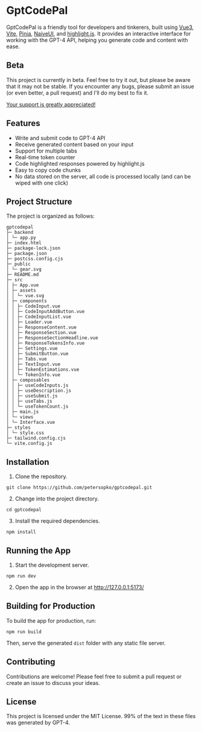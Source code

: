 # GptCodePal

GptCodePal is a friendly tool for developers and tinkerers, built using [Vue3](https://vuejs.org/), [Vite](https://vitejs.dev/), [Pinia](https://pinia.vuejs.org/), [NaiveUI](https://www.naiveui.com/), and [highlight.js](https://highlightjs.org/). It provides an interactive interface for working with the GPT-4 API, helping you generate code and content with ease.

## Beta

This project is currently in beta. Feel free to try it out, but please be aware that it may not be stable. If you encounter any bugs, please submit an issue (or even better, a pull request) and I'll do my best to fix it.

[Your support is greatly appreciated!](https://www.buymeacoffee.com/petersopko)

## Features

- Write and submit code to GPT-4 API
- Receive generated content based on your input
- Support for multiple tabs
- Real-time token counter
- Code highlighted responses powered by highlight.js
- Easy to copy code chunks
- No data stored on the server, all code is processed locally (and can be wiped with one click)

## Project Structure

The project is organized as follows:

```
gptcodepal
├─ backend
│ └─ app.py
├─ index.html
├─ package-lock.json
├─ package.json
├─ postcss.config.cjs
├─ public
│ └─ gear.svg
├─ README.md
├─ src
│ ├─ App.vue
│ ├─ assets
│ │ └─ vue.svg
│ ├─ components
│ │ ├─ CodeInput.vue
│ │ ├─ CodeInputAddButton.vue
│ │ ├─ CodeInputList.vue
│ │ ├─ Loader.vue
│ │ ├─ ResponseContent.vue
│ │ ├─ ResponseSection.vue
│ │ ├─ ResponseSectionHeadline.vue
│ │ ├─ ResponseTokensInfo.vue
│ │ ├─ Settings.vue
│ │ ├─ SubmitButton.vue
│ │ ├─ Tabs.vue
│ │ ├─ TextInput.vue
│ │ ├─ TokenEstimations.vue
│ │ └─ TokenInfo.vue
│ ├─ composables
│ │ ├─ useCodeInputs.js
│ │ ├─ useDescription.js
│ │ ├─ useSubmit.js
│ │ ├─ useTabs.js
│ │ └─ useTokenCount.js
│ ├─ main.js
│ └─ views
│ └─ Interface.vue
├─ styles
│ └─ style.css
├─ tailwind.config.cjs
└─ vite.config.js
```

## Installation

1. Clone the repository.

```
git clone https://github.com/petersopko/gptcodepal.git
```

2. Change into the project directory.

```
cd gptcodepal
```

3. Install the required dependencies.

```
npm install
```

## Running the App

1. Start the development server.

```
npm run dev
```

2. Open the app in the browser at http://127.0.0.1:5173/

## Building for Production

To build the app for production, run:

```
npm run build
```

Then, serve the generated `dist` folder with any static file server.

## Contributing

Contributions are welcome! Please feel free to submit a pull request or create an issue to discuss your ideas.

## License

This project is licensed under the MIT License. 99% of the text in these files was generated by GPT-4.
